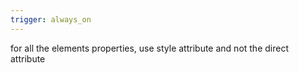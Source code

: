 ```yaml
---
trigger: always_on
---
```


for all the elements properties, use style attribute and not the direct attribute 